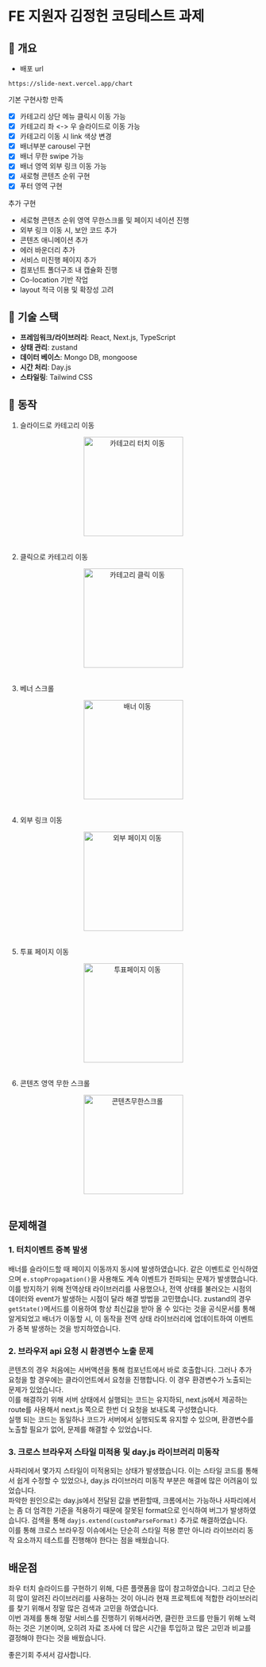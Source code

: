 # FE 지원자 김정헌 코딩테스트 과제

## 📌 개요

- 배포 url

```
https://slide-next.vercel.app/chart
```

기본 구현사항 만족

- [x] 카테고리 상단 메뉴 클릭시 이동 가능
- [x] 카테고리 좌 <-> 우 슬라이드로 이동 가능
- [x] 카테고리 이동 시 link 색상 변경
- [x] 배너부분 carousel 구현
- [x] 배너 무한 swipe 가능
- [x] 배너 영역 외부 링크 이동 가능
- [x] 새로형 콘텐츠 순위 구현
- [x] 푸터 영역 구현

추가 구현

- 세로형 콘텐츠 순위 영역 무한스크롤 및 페이지 네이션 진행
- 외부 링크 이동 시, 보안 코드 추가
- 콘텐츠 애니메이션 추가
- 에러 바운더리 추가
- 서비스 미진행 페이지 추가
- 컴포넌트 폴더구조 내 캡슐화 진행
- Co-location 기반 작업
- layout 적극 이용 및 확장성 고려

## 🚀 기술 스택

- **프레임워크/라이브러리**: React, Next.js, TypeScript
- **상태 관리**: zustand
- **데이터 베이스**: Mongo DB, mongoose
- **시간 처리**: Day.js
- **스타일링**: Tailwind CSS

## 🎥 동작

1. 슬라이드로 카테고리 이동

<div align="center">
<img src="./public/readme/카테고리터치이동.gif" alt="카테고리 터치 이동" width="200" />
</div>
<br />

2. 클릭으로 카테고리 이동

<div align="center">
<img src="./public/readme/카테고리클릭이동.gif" alt="카테고리 클릭 이동" width="200" />
</div>
<br />

3. 베너 스크롤

<div align="center">
<img src="./public/readme/배너이동.gif" alt="배너 이동" width="200" />
</div>
<br />

4. 외부 링크 이동

<div align="center">
<img src="./public/readme/페이지이동.gif" alt="외부 페이지 이동" width="200" />
</div>
<br />

5. 투표 페이지 이동

<div align="center">
<img src="./public/readme/투표페이지이동.gif" alt="투표페이지 이동" width="200" />
</div>
<br />

6. 콘텐츠 영역 무한 스크롤

<div align="center">
<img src="./public/readme/무한스크롤.gif" alt="콘텐츠무한스크롤" width="200" />
</div>
<br />

## 문제해결

### 1. 터치이벤트 중복 발생

배너를 슬라이드할 때 페이지 이동까지 동시에 발생하였습니다.
같은 이벤트로 인식하였으며 `e.stopPropagation()`을 사용해도 계속 이벤트가 전파되는 문제가 발생했습니다.
<br />
이를 방지하기 위해 전역상태 라이브러리를 사용했으나, 전역 상태를 불러오는 시점의 데이터와 event가 발생하는 시점이 달라 해결 방법을 고민했습니다. zustand의 경우 `getState()`메서드를 이용하여 항상 최신값을 받아 올 수 있다는 것을 공식문서를 통해 알게되었고 배너가 이동할 시, 이 동작을 전역 상태 라이브러리에 업데이트하여 이벤트가 중복 발생하는 것을 방지하였습니다.

### 2. 브라우저 api 요청 시 환경변수 노출 문제

콘텐츠의 경우 처음에는 서버액션을 통해 컴포넌트에서 바로 호출합니다. 그러나 추가 요청을 할 경우에는 클라이언트에서 요청을 진행합니다. 이 경우 환경변수가 노출되는 문제가 있었습니다.
<br />
이를 해결하기 위해 서버 상태에서 실행되는 코드는 유지하되, next.js에서 제공하는 route를 사용해서 next.js 쪽으로 한번 더 요청을 보내도록 구성했습니다.
<br />
실행 되는 코드는 동일하나 코드가 서버에서 실행되도록 유지할 수 있으며, 환경변수를 노출할 필요가 없어, 문제를 해결할 수 있었습니다.

### 3. 크로스 브라우저 스타일 미적용 및 day.js 라이브러리 미동작

사파리에서 몇가지 스타일이 미적용되는 상태가 발생했습니다. 이는 스타일 코드를 통해서 쉽게 수정할 수 있었으나, day.js 라이브러리 미동작 부분은 해결에 많은 어려움이 있었습니다.
<br />
파악한 원인으로는 day.js에서 전달된 값을 변환할때, 크롬에서는 가능하나 사파리에서는 좀 더 엄격한 기준을 적용하기 때문에 잘못된 format으로 인식하여 버그가 발생하였습니다.
검색을 통해 `dayjs.extend(customParseFormat)` 추가로 해결하였습니다.<br /> 이를 통해 크로스 브라우징 이슈에서는 단순히 스타일 적용 뿐만 아니라 라이브러리 동작 요소까지 테스트를 진행해야 한다는 점을 배웠습니다.

## 배운점

좌우 터치 슬라이드를 구현하기 위해, 다른 플랫폼을 많이 참고하였습니다. 그리고 단순히 많이 알려진 라이브러리를 사용하는 것이 아니라 현재 프로젝트에 적합한 라이브러리를 찾기 위해서 정말 많은 검색과 고민을 하였습니다.
<br />
이번 과제를 통해 정말 서비스를 진행하기 위해서라면, 클린한 코드를 만들기 위해 노력하는 것은 기본이며, 오히려 자료 조사에 더 많은 시간을 투입하고 많은 고민과 비교를 결정해야 한다는 것을 배웠습니다.

좋은기회 주셔서 감사합니다.
